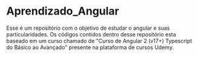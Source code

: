 # Aprendizado_Angular

Esse é um repositório com o objetivo de estudar o angular e suas particularidades. Os códigos contidos dentro desse repositório esta baseado em um curso chamado de "Curso de Angular 2 (v17+) Typescript do Básico ao Avançado" presente na plataforma de cursos Udemy.

